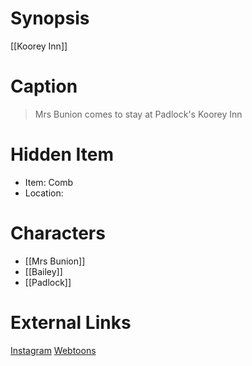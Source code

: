 # Synopsis
[[Koorey Inn]]

# Caption
> Mrs Bunion comes to stay at Padlock's Koorey Inn

# Hidden Item
* Item: Comb
* Location: <spoiler></spoiler>

# Characters
* [[Mrs Bunion]]
* [[Bailey]]
* [[Padlock]]

# External Links
[Instagram](https://www.instagram.com/p/CBzAUVQDEvs/)
[Webtoons](https://www.webtoons.com/en/challenge/twistwood-tales/45-mrs-bunion/viewer?title_no=344740&episode_no=49)
